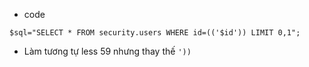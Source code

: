 - code 

```
$sql="SELECT * FROM security.users WHERE id=(('$id')) LIMIT 0,1";
```

- Làm tương tự less 59 nhưng thay thế  `'))`